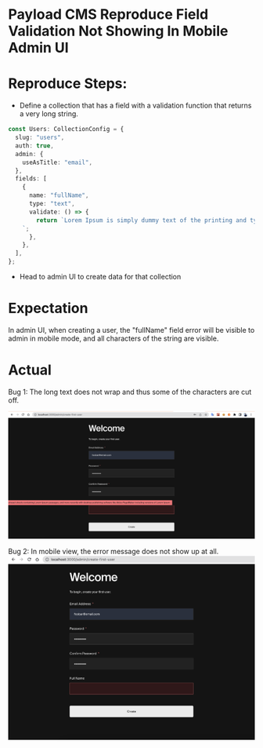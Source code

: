 # Payload CMS Reproduce Field Validation Not Showing In Mobile Admin UI

# Reproduce Steps:

- Define a collection that has a field with a validation function that returns a very long string.

```ts
const Users: CollectionConfig = {
  slug: "users",
  auth: true,
  admin: {
    useAsTitle: "email",
  },
  fields: [
    {
      name: "fullName",
      type: "text",
      validate: () => {
        return `Lorem Ipsum is simply dummy text of the printing and typesetting industry. Lorem Ipsum has been the industry's standard dummy text ever since the 1500s, when an unknown printer took a galley of type and scrambled it to make a type specimen book. It has survived not only five centuries, but also the leap into electronic typesetting, remaining essentially unchanged. It was popularised in the 1960s with the release of Letraset sheets containing Lorem Ipsum passages, and more recently with desktop publishing software like Aldus PageMaker including versions of Lorem Ipsum.
    `;
      },
    },
  ],
};
```
- Head to admin UI to create data for that collection

# Expectation

In admin UI, when creating a user, the "fullName" field error will be visible to admin in mobile mode, and all characters of the string are visible.

# Actual

Bug 1: The long text does not wrap and thus some of the characters are cut off.

![Ineligible text](assets/ineligible-text.png)

Bug 2: In mobile view, the error message does not show up at all.
![Ineligible text in mobile view](assets/ineligible-text-in-mobile-view.png)
